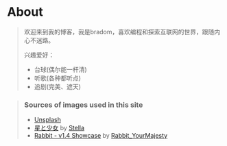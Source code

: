 # About



> 欢迎来到我的博客，我是bradom，喜欢编程和探索互联网的世界，跟随内心不迷路。
> 
> 兴趣爱好：
> * 台球(偶尔能一杆清)
> * 听歌(各种都听点)
> * 追剧(完美、遮天)




> ### Sources of images used in this site
> - [Unsplash](https://unsplash.com/)
> - [星と少女](https://www.pixiv.net/artworks/108916539) by [Stella](https://www.pixiv.net/users/93273965)
> - [Rabbit - v1.4 Showcase](https://civitai.com/posts/586908) by [Rabbit_YourMajesty](https://civitai.com/user/Rabbit_YourMajesty)
